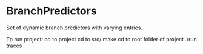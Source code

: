 # BranchPredictors
Set of dynamic branch predictors with varying entries.

Tp run project:
cd to project
cd to src/
make
cd to root folder of project
./run traces
